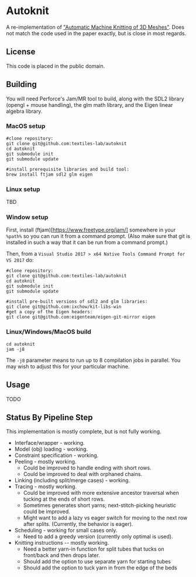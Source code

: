# Autoknit

A re-implementation of ["Automatic Machine Knitting of 3D Meshes"](https://textiles-lab.github.io/publications/2018-autoknit/).
Does not match the code used in the paper exactly, but is close in most regards.

## License

This code is placed in the public domain.

## Building

You will need Perforce's Jam/MR tool to build, along with the SDL2 library (opengl + mouse handling), the glm math library, and the Eigen linear algebra library.

### MacOS setup
```
#clone repository:
git clone git@github.com:textiles-lab/autoknit
cd autoknit
git submodule init
git submodule update

#install prerequisite libraries and build tool:
brew install ftjam sdl2 glm eigen
```

### Linux setup
TBD

### Window setup

First, install (ftjam)[https://www.freetype.org/jam/] somewhere in your ```%path%``` so you can run it from a command prompt. (Also make sure that git is installed in such a way that it can be run from a command prompt.)

Then, from a ```Visual Studio 2017 > x64 Native Tools Command Prompt for VS 2017``` do:
```
#clone repository:
git clone git@github.com:textiles-lab/autoknit
cd autoknit
git submodule init
git submodule update

#install pre-built versions of sdl2 and glm libraries:
git clone git@github.com:ixchow/kit-libs-win
#get a copy of the Eigen headers:
git clone git@github.com:eigenteam/eigen-git-mirror eigen
```

### Linux/Windows/MacOS build
```
cd autoknit
jam -j8
```

The ```-j8``` parameter means to run up to 8 compilation jobs in parallel. You may wish to adjust this for your particular machine.

## Usage

TODO

## Status By Pipeline Step

This implementation is mostly complete, but is not fully working.

- Interface/wrapper - working.
- Model (obj) loading - working.
- Constraint specification - working.
- Peeling - mostly working.
    - Could be improved to handle ending with short rows.
    - Could be improved to deal with orphaned chains.
- Linking (including split/merge cases) - working.
- Tracing - mostly working.
    - Could be improved with more extensive ancestor traversal when tucking at the ends of short rows.
    - Sometimes generates short yarns; next-stitch-picking heuristic could be improved.
    - Might want to add a lazy vs eager switch for moving to the next row after splits. (Currently, the behavior is eager).
- Scheduling - working for small cases only.
    - Need to add a greedy version (currently only optimal is used).
- Knitting instructions -- mostly working.
    - Need a better yarn-in function for split tubes that tucks on front/back and then drops later.
    - Should add the option to use separate yarn for starting tubes
	- Should add the option to tuck yarn in from the edge of the beds
